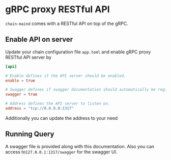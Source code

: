 # gRPC proxy RESTful API

`chain-maind` comes with a RESTful API on top of the gRPC.

## Enable API on server

Update your chain configuration file `app.toml` and enable gRPC proxy RESTful API server by
```toml
[api]

# Enable defines if the API server should be enabled.
enable = true

# Swagger defines if swagger documentation should automatically be registered.
swagger = true

# Address defines the API server to listen on.
address = "tcp://0.0.0.0:1317"
```

Additionally you can update the address to your need

## Running Query

A swagger file is provided along with this documentation. Also you can access to`127.0.0.1:1317/swagger` for the swagger UI.
